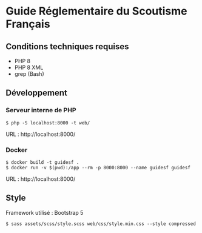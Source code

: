 # Guide Réglementaire du Scoutisme Français

## Conditions techniques requises

* PHP 8
* PHP 8 XML
* grep (Bash)

## Développement

### Serveur interne de PHP

```shell
$ php -S localhost:8000 -t web/
```

URL : http://localhost:8000/

### Docker

```shell
$ docker build -t guidesf .
$ docker run -v $(pwd):/app --rm -p 8000:8000 --name guidesf guidesf
```

URL : http://localhost:8000/

## Style

Framework utilisé : Bootstrap 5

```shell
$ sass assets/scss/style.scss web/css/style.min.css --style compressed
```